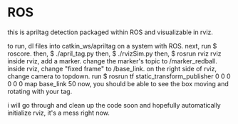 # ROS

this is apriltag detection packaged within ROS and visualizable in rviz.

to run, dl files into catkin_ws/apriltag on a system with ROS.
next, run $ roscore.
then, $ ./april_tag.py
then, $ ./rvizSim.py
then, $ rosrun rviz rviz
inside rviz, add a marker. change the marker's topic to /marker_redball.
inside rviz, change "fixed frame" to /base_link.
on the right side of rviz, change camera to topdown.
run $ rosrun tf static_transform_publisher 0 0 0 0 0 0 map base_link 50
now, you should be able to see the box moving and rotating with your tag.


i will go through and clean up the code soon and hopefully automatically initialize rviz, it's a mess right now.
